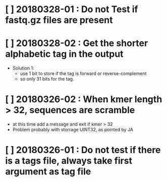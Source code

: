 # [ ] 20180328-01 : Do not Test if fastq.gz files are present

# [ ] 20180328-02 : Get the shorter alphabetic tag in the output
 * Solution 1:
    - use 1 bit to store if the tag is forward or reverse-complement
    - so only 31 bits for the tag.

# [ ] 20180326-02 : When kmer length > 32, sequences are scramble
 * at this time add a message and exit if kmer > 32
 * Problem probably with storrage UINT32, as pointed by JA

# [ ] 20180326-01 : Do not test if there is a tags file, always take first argument as tag file
